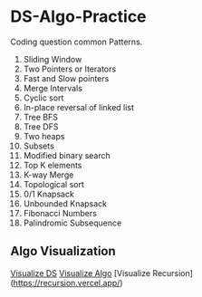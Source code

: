 # DS-Algo-Practice

Coding question common Patterns.

1. Sliding Window
2. Two Pointers or Iterators
3. Fast and Slow pointers
4. Merge Intervals
5. Cyclic sort
6. In-place reversal of linked list
7. Tree BFS
8. Tree DFS
9. Two heaps
10. Subsets
11. Modified binary search
12. Top K elements
13. K-way Merge
14. Topological sort
15. 0/1 Knapsack
16. Unbounded Knapsack
17. Fibonacci Numbers
18. Palindromic Subsequence

## Algo Visualization ##

[Visualize DS](https://visualgo.net/en)
[Visualize Algo](https://algorithm-visualizer.org/)
[Visualize Recursion] (https://recursion.vercel.app/)




